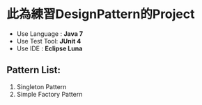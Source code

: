 此為練習DesignPattern的Project
===

- Use Language : __Java 7__
- Use Test Tool: __JUnit 4__
- Use IDE : __Eclipse Luna__

Pattern List:
---

1. Singleton Pattern
2. Simple Factory Pattern